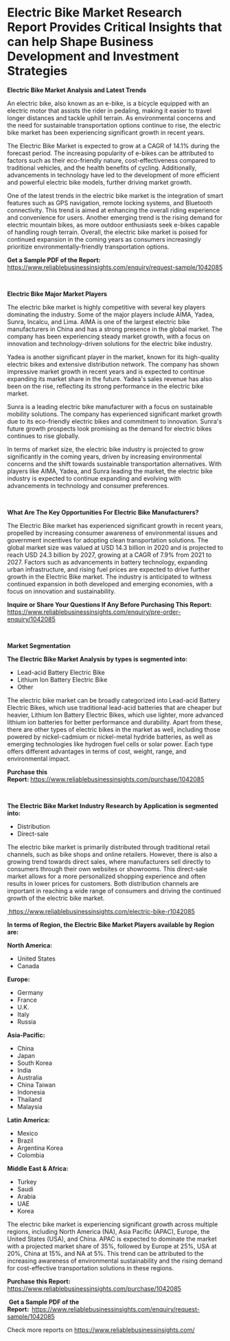 <p><h1>Electric Bike Market Research Report Provides Critical Insights that can help Shape Business Development and Investment Strategies</h1></p><p><strong>Electric Bike Market Analysis and Latest Trends</strong></p>
<p><p>An electric bike, also known as an e-bike, is a bicycle equipped with an electric motor that assists the rider in pedaling, making it easier to travel longer distances and tackle uphill terrain. As environmental concerns and the need for sustainable transportation options continue to rise, the electric bike market has been experiencing significant growth in recent years.</p><p>The Electric Bike Market is expected to grow at a CAGR of 14.1% during the forecast period. The increasing popularity of e-bikes can be attributed to factors such as their eco-friendly nature, cost-effectiveness compared to traditional vehicles, and the health benefits of cycling. Additionally, advancements in technology have led to the development of more efficient and powerful electric bike models, further driving market growth.</p><p>One of the latest trends in the electric bike market is the integration of smart features such as GPS navigation, remote locking systems, and Bluetooth connectivity. This trend is aimed at enhancing the overall riding experience and convenience for users. Another emerging trend is the rising demand for electric mountain bikes, as more outdoor enthusiasts seek e-bikes capable of handling rough terrain. Overall, the electric bike market is poised for continued expansion in the coming years as consumers increasingly prioritize environmentally-friendly transportation options.</p></p>
<p><strong>Get a Sample PDF of the Report:&nbsp;</strong> <a href="https://www.reliablebusinessinsights.com/enquiry/request-sample/1042085">https://www.reliablebusinessinsights.com/enquiry/request-sample/1042085</a></p>
<p>&nbsp;</p>
<p><strong>Electric Bike Major Market Players</strong></p>
<p><p>The electric bike market is highly competitive with several key players dominating the industry. Some of the major players include AIMA, Yadea, Sunra, Incalcu, and Lima. AIMA is one of the largest electric bike manufacturers in China and has a strong presence in the global market. The company has been experiencing steady market growth, with a focus on innovation and technology-driven solutions for the electric bike industry.</p><p>Yadea is another significant player in the market, known for its high-quality electric bikes and extensive distribution network. The company has shown impressive market growth in recent years and is expected to continue expanding its market share in the future. Yadea's sales revenue has also been on the rise, reflecting its strong performance in the electric bike market.</p><p>Sunra is a leading electric bike manufacturer with a focus on sustainable mobility solutions. The company has experienced significant market growth due to its eco-friendly electric bikes and commitment to innovation. Sunra's future growth prospects look promising as the demand for electric bikes continues to rise globally.</p><p>In terms of market size, the electric bike industry is projected to grow significantly in the coming years, driven by increasing environmental concerns and the shift towards sustainable transportation alternatives. With players like AIMA, Yadea, and Sunra leading the market, the electric bike industry is expected to continue expanding and evolving with advancements in technology and consumer preferences.</p></p>
<p>&nbsp;</p>
<p><strong>What Are The Key Opportunities For Electric Bike Manufacturers?</strong></p>
<p><p>The Electric Bike market has experienced significant growth in recent years, propelled by increasing consumer awareness of environmental issues and government incentives for adopting clean transportation solutions. The global market size was valued at USD 14.3 billion in 2020 and is projected to reach USD 24.3 billion by 2027, growing at a CAGR of 7.9% from 2021 to 2027. Factors such as advancements in battery technology, expanding urban infrastructure, and rising fuel prices are expected to drive further growth in the Electric Bike market. The industry is anticipated to witness continued expansion in both developed and emerging economies, with a focus on innovation and sustainability.</p></p>
<p><strong>Inquire or Share Your Questions If Any Before Purchasing This Report:</strong> <a href="https://www.reliablebusinessinsights.com/enquiry/pre-order-enquiry/1042085">https://www.reliablebusinessinsights.com/enquiry/pre-order-enquiry/1042085</a></p>
<p>&nbsp;</p>
<p><strong>Market Segmentation</strong></p>
<p><strong>The Electric Bike Market Analysis by types is segmented into:</strong></p>
<p><ul><li>Lead-acid Battery Electric Bike</li><li>Lithium Ion Battery Electric Bike</li><li>Other</li></ul></p>
<p><p>The electric bike market can be broadly categorized into Lead-acid Battery Electric Bikes, which use traditional lead-acid batteries that are cheaper but heavier, Lithium Ion Battery Electric Bikes, which use lighter, more advanced lithium ion batteries for better performance and durability. Apart from these, there are other types of electric bikes in the market as well, including those powered by nickel-cadmium or nickel-metal hydride batteries, as well as emerging technologies like hydrogen fuel cells or solar power. Each type offers different advantages in terms of cost, weight, range, and environmental impact.</p></p>
<p><strong>Purchase this Report:&nbsp;</strong><a href="https://www.reliablebusinessinsights.com/purchase/1042085">https://www.reliablebusinessinsights.com/purchase/1042085</a></p>
<p>&nbsp;</p>
<p><strong>The Electric Bike Market Industry Research by Application is segmented into:</strong></p>
<p><ul><li>Distribution</li><li>Direct-sale</li></ul></p>
<p><p>The electric bike market is primarily distributed through traditional retail channels, such as bike shops and online retailers. However, there is also a growing trend towards direct sales, where manufacturers sell directly to consumers through their own websites or showrooms. This direct-sale market allows for a more personalized shopping experience and often results in lower prices for customers. Both distribution channels are important in reaching a wide range of consumers and driving the continued growth of the electric bike market.</p></p>
<p><a href="https://www.reliablebusinessinsights.com/electric-bike-r1042085">&nbsp;https://www.reliablebusinessinsights.com/electric-bike-r1042085</a></p>
<p><strong>In terms of Region, the Electric Bike Market Players available by Region are:</strong></p>
<p>
    <p> <strong> North America: </strong>
        <ul>
            <li>United States</li>
            <li>Canada</li>
        </ul>
        </p> 
    <p> <strong> Europe: </strong>
        <ul>
            <li>Germany</li>
            <li>France</li>
            <li>U.K.</li>
            <li>Italy</li>
            <li>Russia</li>
        </ul>
        </p> 
    <p> <strong> Asia-Pacific: </strong>
        <ul>
            <li>China</li>
            <li>Japan</li>
            <li>South Korea</li>
            <li>India</li>
            <li>Australia</li>
            <li>China Taiwan</li>
            <li>Indonesia</li>
            <li>Thailand</li>
            <li>Malaysia</li>
        </ul>
        </p> 
    <p> <strong> Latin America: </strong>
        <ul>
            <li>Mexico</li>
            <li>Brazil</li>
            <li>Argentina Korea</li>
            <li>Colombia</li>
        </ul>
        </p> 
    <p> <strong> Middle East & Africa: </strong>
        <ul>
            <li>Turkey</li>
            <li>Saudi</li>
            <li>Arabia</li>
            <li>UAE</li>
            <li>Korea</li>
        </ul>
    </p>
    </p>
<p><p>The electric bike market is experiencing significant growth across multiple regions, including North America (NA), Asia Pacific (APAC), Europe, the United States (USA), and China. APAC is expected to dominate the market with a projected market share of 35%, followed by Europe at 25%, USA at 20%, China at 15%, and NA at 5%. This trend can be attributed to the increasing awareness of environmental sustainability and the rising demand for cost-effective transportation solutions in these regions.</p></p>
<p><strong>Purchase this Report: </strong><a href="https://www.reliablebusinessinsights.com/purchase/1042085">https://www.reliablebusinessinsights.com/purchase/1042085</a></p>
<p>&nbsp;<strong>Get a Sample PDF of the Report:&nbsp;&nbsp;</strong><a href="https://www.reliablebusinessinsights.com/enquiry/request-sample/1042085">https://www.reliablebusinessinsights.com/enquiry/request-sample/1042085</a></p>
<p><strong></strong></p>
<p>Check more reports on <a href="https://www.reliablebusinessinsights.com/">https://www.reliablebusinessinsights.com/</a></p>